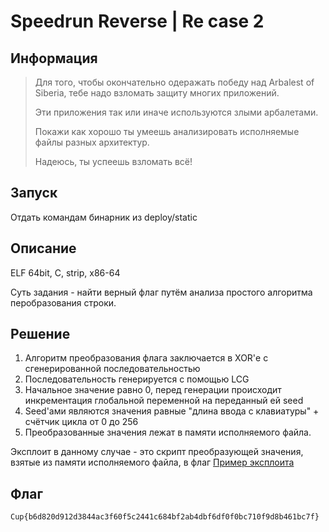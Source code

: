# Speedrun Reverse | Re case 2

## Информация

> Для того, чтобы окончательно одеражать победу над Arbalest of Siberia, тебе надо взломать защиту многих приложений.
> 
> Эти приложения так или иначе используются злыми арбалетами.
> 
> Покажи как хорошо ты умеешь анализировать исполняемые файлы разных архитектур.
> 
> Надеюсь, ты успеешь взломать всё!
> 

## Запуск

Отдать командам бинарник из deploy/static

## Описание

ELF 64bit, C, strip, x86-64

Суть задания - найти верный флаг путём анализа простого алгоритма перобразования строки.


## Решение

1. Алгоритм преобразования флага заключается в XOR'е с сгенерированной последовательностью
2. Последовательность генерируется с помощью LCG
3. Начальное значение равно 0, перед генерации происходит инкрементация глобальной переменной на переданный ей seed
4. Seed'ами являются значения равные "длина ввода с клавиатуры" + счётчик цикла от 0 до 256
5. Преобразованные значения лежат в памяти исполняемого файла.

Эксплоит в данному случае - это скрипт преобразующей значения, взятые из памяти исполняемого файла, в флаг
[Пример эксплоита](solve/solve.py)


## Флаг

`Cup{b6d820d912d3844ac3f60f5c2441c684bf2ab4dbf6df0f0bc710f9d8b461bc7f}`

